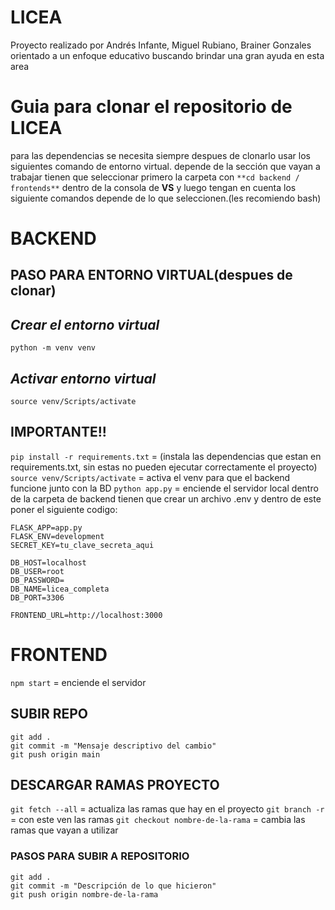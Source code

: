 # LICEA
Proyecto realizado por Andrés Infante, Miguel Rubiano, Brainer Gonzales orientado a un enfoque educativo buscando brindar una gran ayuda en esta area

# Guia para clonar el repositorio de LICEA

para las dependencias se necesita siempre despues de clonarlo usar los siguientes comando de entorno virtual.
depende de la sección que vayan a trabajar tienen que seleccionar primero la carpeta con `**cd backend / frontends**` dentro de la consola de **VS** y luego tengan en cuenta los siguiente comandos depende de lo que seleccionen.(les recomiendo bash)

# **BACKEND**
## **PASO PARA ENTORNO VIRTUAL(despues de clonar)**

## *Crear el entorno virtual*
`python -m venv venv`

## *Activar entorno virtual*
`source venv/Scripts/activate`


## **IMPORTANTE!!**
`pip install -r requirements.txt` = (instala las dependencias que estan en requirements.txt, sin estas no pueden ejecutar correctamente el proyecto)
`source venv/Scripts/activate` = activa el venv para que el backend funcione junto con la BD
`python app.py` = enciende el servidor local
dentro de la carpeta de backend tienen que crear un archivo .env y dentro de este poner el siguiente codigo:
```
FLASK_APP=app.py
FLASK_ENV=development
SECRET_KEY=tu_clave_secreta_aqui

DB_HOST=localhost
DB_USER=root
DB_PASSWORD=
DB_NAME=licea_completa
DB_PORT=3306

FRONTEND_URL=http://localhost:3000
```

# **FRONTEND**
`npm start` = enciende el servidor

## **SUBIR REPO**
``` 
git add .
git commit -m "Mensaje descriptivo del cambio"
git push origin main
```

## DESCARGAR RAMAS PROYECTO
`git fetch --all` = actualiza las ramas que hay en el proyecto
`git branch -r` = con este ven las ramas
`git checkout nombre-de-la-rama` = cambia las ramas que vayan a utilizar
### PASOS PARA SUBIR A REPOSITORIO
```
git add .
git commit -m "Descripción de lo que hicieron"
git push origin nombre-de-la-rama
```


